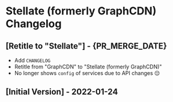 # Stellate (formerly GraphCDN) Changelog

## [Retitle to "Stellate"] - {PR_MERGE_DATE}

- Add `CHANGELOG`
- Retitle from "GraphCDN" to "Stellate (formerly GraphCDN)"
- No longer shows `config` of services due to API changes 😔

## [Initial Version] - 2022-01-24